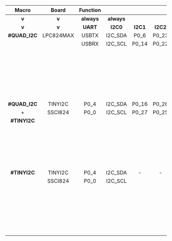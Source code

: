 |Macro          |Board      |Function   |           |         |         |         |           |                     |                     |
|:--:           |:--:       |:--:       |:--:       |:--:     |:--:     |:--:     |:--:       |:--:                 |:--:                 |
|**v**          |**v**      |**always** |**always** |         |         |         |**always** |**always**           |                     |
|**v**          |**v**      |**UART**   |**I2C0**   |**I2C1** |**I2C2** |**I2C3** |**SPI**    |**GPIO0[0\.\.\.7]**  |**GPIO1[0\.\.\.7]**  |
|**#QUAD_I2C**  |LPC824MAX  |USBTX      |I2C_SDA    | P0_6    | P0_23   | P0_21   |P0_26      |        P0_27        |                     |
|               |           |USBRX      |I2C_SCL    | P0_14   | P0_22   | P0_20   |P0_25      |        P0_13        |                     |
|               |           |           |           |         |         |         |P0_24      |        P0_17        |                     |
|               |           |           |           |         |         |         |P0_15      |        P0_16        |                     |
|               |           |           |           |         |         |         |           |        P0_28        |                     |
|               |           |           |           |         |         |         |           |        P0_18        |                     |
|               |           |           |           |         |         |         |           |        P0_12        |                     |
|               |           |           |           |         |         |         |           |        P0_19        |                     |
|               |           |           |           |         |         |         |           |                     |                     |
|**#QUAD_I2C**  |TINYI2C    |P0_4       |I2C_SDA    |P0_16    |P0_26    |P0_24    |P0_6       |P0_17                | -                   |
|       +       | SSCI824   |P0_0       |I2C_SCL    |P0_27    |P0_25    |P0_15    |P0_7       |P0_18                |                     |
|**#TINYI2C**   |           |           |           |         |         |         |P0_13      |P0_19                |                     |
|               |           |           |           |         |         |         |P0_1       |P0_20                |                     |
|               |           |           |           |         |         |         |           |P0_21                |                     |
|               |           |           |           |         |         |         |           |P0_22                |                     |
|               |           |           |           |         |         |         |           |P0_23                |                     |
|               |           |           |           |         |         |         |           |P0_14                |                     |
|               |           |           |           |         |         |         |           |                     |                     |
|**#TINYI2C**   |TINYI2C    |P0_4       |I2C_SDA    |-        |-        |-        |P0_6       |P0_17                |P0_15                |
|               | SSCI824   |P0_0       |I2C_SCL    |         |         |         |P0_7       |P0_18                |P0_24                |
|               |           |           |           |         |         |         |P0_13      |P0_19                |P0_25                |
|               |           |           |           |         |         |         |P0_1       |P0_20                |P0_26                |
|               |           |           |           |         |         |         |           |P0_21                |P0_27                |
|               |           |           |           |         |         |         |           |P0_22                |P0_16                |
|               |           |           |           |         |         |         |           |P0_14                |P0_12                |
|               |           |           |           |         |         |         |           |P0_23                |P0_28                |
